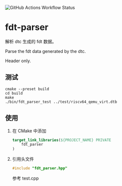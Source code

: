 
![GitHub Actions Workflow Status](https://img.shields.io/github/actions/workflow/status/MRNIU/fdt-parser/build.yml)

# fdt-parser

解析 dtc 生成的 fdt 数据。

Parse the fdt data generated by the dtc. 

Header only.

## 测试

```shell
cmake --preset build
cd build
make
./bin/fdt_parser_test ../test/riscv64_qemu_virt.dtb
```

## 使用

1. 在 CMake 中添加

    ```cmake
    target_link_libraries(${PROJECT_NAME} PRIVATE
        fdt_parser
    )
    ```

2. 引用头文件

    ```c++
    #include "fdt_parser.hpp"
    ```

    参考 test.cpp

